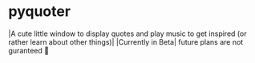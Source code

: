 # pyquoter
|A cute little window to display quotes and play music to get inspired (or rather learn about other things)|
|Currently in Beta|
future plans are not guranteed :rofl:
